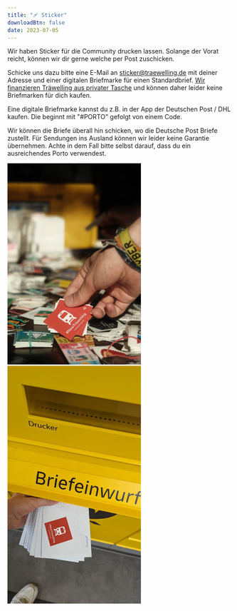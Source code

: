 ```yaml
---
title: "🩹 Sticker"
downloadBtn: false
date: 2023-07-05
---
```


Wir haben Sticker für die Community drucken lassen.
Solange der Vorat reicht, können wir dir gerne welche per Post zuschicken.

Schicke uns dazu bitte eine E-Mail an [sticker@traewelling.de](mailto:sticker@traewelling.de) mit deiner Adresse und
einer digitalen Briefmarke für einen Standardbrief.
[Wir finanzieren Träwelling aus privater Tasche](/governance/finance) und können daher leider keine Briefmarken für dich
kaufen.

Eine digitale Briefmarke kannst du z.B. in der App der Deutschen Post / DHL kaufen.
Die beginnt mit "#PORTO" gefolgt von einem Code.

Wir können die Briefe überall hin schicken, wo die Deutsche Post Briefe zustellt.
Für Sendungen ins Ausland können wir leider keine Garantie übernehmen.
Achte in dem Fall bitte selbst darauf, dass du ein ausreichendes Porto verwendest.

<img src="traewelling-sticker-table.jpeg" alt="Ein paar Träwelling Sticker werden auf einen Stickertisch auf der Gulaschprogrammiernacht gelegt." style="max-width: 300px;"/>
<img src="briefeinwurf.png" alt="Briefe mit Träwelling Stickern werden in einen Briefkasten geworfen." style="max-width: 300px;"/>